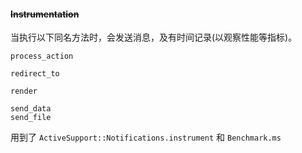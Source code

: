 #### ~~Instrumentation~~

当执行以下同名方法时，会发送消息，及有时间记录(以观察性能等指标)。

```
process_action

redirect_to

render

send_data
send_file
```

用到了 `ActiveSupport::Notifications.instrument` 和 `Benchmark.ms`
